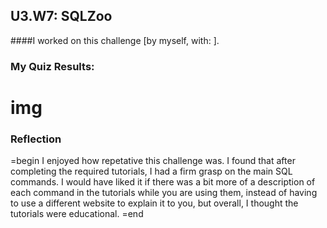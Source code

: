 ## U3.W7: SQLZoo

####I worked on this challenge [by myself, with: ].



### My Quiz Results:

# img 





### Reflection

=begin
I enjoyed how repetative this challenge was. I found that after completing the required tutorials, I had a firm grasp on the main SQL commands. I would have liked it if there was a bit more of a description of each command in the tutorials while you are using them, instead of having to use a different website to explain it to you, but overall, I thought the tutorials were educational. 
=end